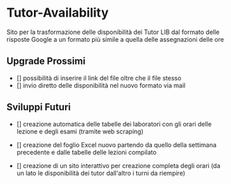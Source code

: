 ﻿# Tutor-Availability

Sito per la trasformazione delle disponibilità dei Tutor LIB dal formato delle risposte Google a un formato più simile a quella delle assegnazioni delle ore 

## Upgrade Prossimi

- [] possibilità di inserire il link del file oltre che il file stesso
- [] invio diretto delle disponibilità nel nuovo formato via mail

## Sviluppi Futuri

- [] creazione automatica delle tabelle dei laboratori con gli orari delle lezione e degli esami (tramite web scraping)
- [] creazione del foglio Excel nuovo partendo da quello della settimana precedente e dalle tabelle delle lezioni compilato

- [] creazione di un sito interattivo per creazione completa degli orari (da un lato le disponibilità dei tutor dall'altro i turni da riempire)   
